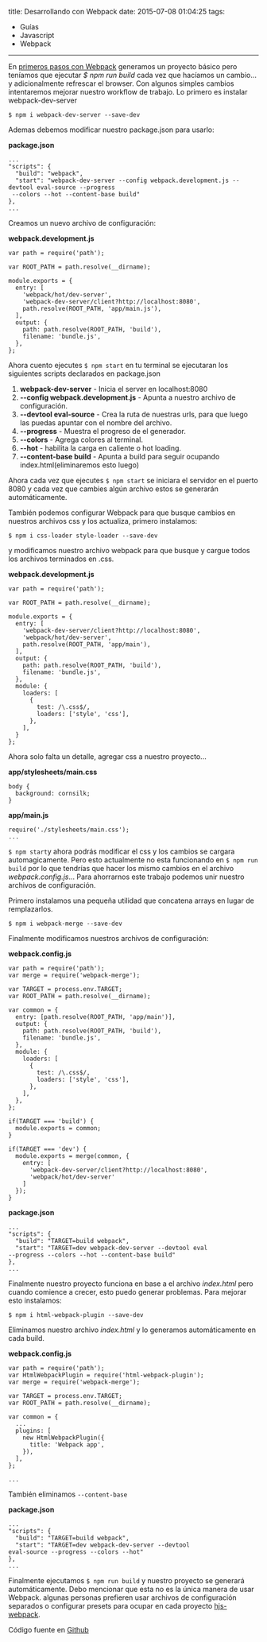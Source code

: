 title: Desarrollando con Webpack
date: 2015-07-08 01:04:25
tags:
- Guías
- Javascript 
- Webpack
---

En [primeros pasos con Webpack](https://luisfuentes.me/primeros-pasos-webpack/) generamos un proyecto básico pero teníamos que ejecutar *$ npm run build* cada vez que hacíamos un cambio... y adicionalmente refrescar el browser. Con algunos simples cambios intentaremos mejorar nuestro workflow de trabajo. 
Lo primero es instalar webpack-dev-server

    $ npm i webpack-dev-server --save-dev

Ademas debemos modificar nuestro package.json para usarlo:

**package.json**
```
...
"scripts": {
  "build": "webpack",
  "start": "webpack-dev-server --config webpack.development.js --devtool eval-source --progress
 --colors --hot --content-base build"
},
...
```

Creamos un nuevo archivo de configuración:

**webpack.development.js**
```
var path = require('path');

var ROOT_PATH = path.resolve(__dirname);

module.exports = {
  entry: [
    'webpack/hot/dev-server',
    'webpack-dev-server/client?http://localhost:8080',
    path.resolve(ROOT_PATH, 'app/main.js'),
  ],
  output: {
    path: path.resolve(ROOT_PATH, 'build'),
    filename: 'bundle.js',
  },
};
```

Ahora cuento ejecutes `$ npm start` en tu terminal se ejecutaran los siguientes scripts declarados en package.json

1. **webpack-dev-server** - Inicia el server en localhost:8080
2. **--config webpack.development.js** - Apunta a nuestro archivo de configuración. 
3. **--devtool eval-source** - Crea la ruta de nuestras urls, para que luego las puedas apuntar con el nombre del archivo.
4. **--progress** - Muestra el progreso de el generador. 
5. **--colors** - Agrega colores al terminal. 
6. **--hot** - habilita la carga en caliente o hot loading.
7. **--content-base build** - Apunta a build para seguir ocupando index.html(eliminaremos esto luego)

Ahora cada vez que ejecutes `$ npm start` se iniciara el servidor en el puerto 8080 y cada vez que cambies algún archivo estos se generarán automáticamente.

También podemos configurar Webpack para que busque cambios en nuestros archivos css y los actualiza, primero instalamos:

    $ npm i css-loader style-loader --save-dev

y modificamos nuestro archivo webpack para que busque y cargue todos los archivos terminados en .css.

**webpack.development.js**
```
var path = require('path');

var ROOT_PATH = path.resolve(__dirname);

module.exports = {
  entry: [
    'webpack-dev-server/client?http://localhost:8080',
    'webpack/hot/dev-server',
    path.resolve(ROOT_PATH, 'app/main'),
  ],
  output: {
    path: path.resolve(ROOT_PATH, 'build'),
    filename: 'bundle.js',
  },
  module: {
    loaders: [
      {
        test: /\.css$/,
        loaders: ['style', 'css'],
      },
    ],
  }
};
```

Ahora solo falta un detalle, agregar css a nuestro proyecto...

**app/stylesheets/main.css** 
```
body {
  background: cornsilk;
}
```
**app/main.js**
```
require('./stylesheets/main.css');
...
```

`$ npm start`y ahora podrás modificar el css y los cambios se cargara automagicamente. Pero esto actualmente no esta funcionando en `$ npm run build` por lo que tendrías que hacer los mismo cambios en el archivo *webpack.config.js*... Para ahorrarnos este trabajo podemos unir nuestro archivos de configuración.

Primero instalamos una pequeña utilidad que concatena arrays en lugar de remplazarlos. 

    $ npm i webpack-merge --save-dev

Finalmente modificamos nuestros archivos de configuración:

**webpack.config.js**
```
var path = require('path');
var merge = require('webpack-merge');

var TARGET = process.env.TARGET;
var ROOT_PATH = path.resolve(__dirname);

var common = {
  entry: [path.resolve(ROOT_PATH, 'app/main')],
  output: {
    path: path.resolve(ROOT_PATH, 'build'),
    filename: 'bundle.js',
  },
  module: {
    loaders: [
      {
        test: /\.css$/,
        loaders: ['style', 'css'],
      },
    ],
  },
};

if(TARGET === 'build') {
  module.exports = common;
}

if(TARGET === 'dev') {
  module.exports = merge(common, {
    entry: [
      'webpack-dev-server/client?http://localhost:8080',
      'webpack/hot/dev-server'
    ]
  });
}
```

**package.json**
```
...
"scripts": {
  "build": "TARGET=build webpack",
  "start": "TARGET=dev webpack-dev-server --devtool eval 
--progress --colors --hot --content-base build"
},
...
```

Finalmente nuestro proyecto funciona en base a el archivo *index.html* pero cuando comience a crecer, esto puedo generar problemas. Para mejorar esto instalamos:

    $ npm i html-webpack-plugin --save-dev

Eliminamos nuestro archivo *index.html* y lo generamos automáticamente en cada build.

**webpack.config.js** 
```
var path = require('path');
var HtmlWebpackPlugin = require('html-webpack-plugin');
var merge = require('webpack-merge');

var TARGET = process.env.TARGET;
var ROOT_PATH = path.resolve(__dirname);

var common = {
  ...
  plugins: [
    new HtmlWebpackPlugin({
      title: 'Webpack app',
    }),
  ],
};

...
```
También eliminamos `--content-base`

**package.json**
```
...
"scripts": {
  "build": "TARGET=build webpack",
  "start": "TARGET=dev webpack-dev-server --devtool 
eval-source --progress --colors --hot"
},
...
```

Finalmente ejecutamos `$ npm run build` y nuestro proyecto se generará automáticamente. Debo mencionar que esta no es la única manera de usar Webpack. algunas personas prefieren usar archivos de configuración separados o configurar presets para ocupar en cada proyecto [hjs-webpack](https://github.com/HenrikJoreteg/hjs-webpack). 

Código fuente en [Github](https://github.com/YotaCL/webpack-boilerplate.git) 